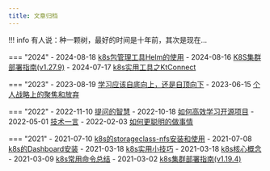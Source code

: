 ```yaml
---
title: 文章归档
---
```

!!! info
    有人说：种一颗树，最好的时间是十年前，其次是现在...

=== "2024"
    - 2024-08-18 [k8s包管理工具Helm的使用](./notehub/cloud_native/k8s/helm_usage.md)
    - 2024-08-16 [K8S集群部署指南(v1.27.9)](./notehub/cloud_native/k8s/kubeadm_deploy_k8s_cluster_v1279.md)
    - 2024-07-17 [k8s实用工具之KtConnect](./notehub/cloud_native/k8s/ktconnect_usage.md) 

=== "2023"
    - 2023-08-19 [学习应该自底向上，还是自顶向下](./thinking/posts/06_learn_top2down_or_bottom2up.md) 
    - 2023-06-15 [个人战略上的聚焦和放弃](./thinking/posts/05_personal_focus_and_abandon.md) 
    


=== "2022"
    - 2022-11-10 [提问的智慧](./thinking/posts/04_wisdom_of_asking_questions.md)
    - 2022-10-18 [如何高效学习开源项目](./thinking/posts/03_learn_open_source_project.md) 
    - 2022-05-01 [技术一言](./thinking/posts/02_tech_yiyan.md)
    - 2022-02-03 [如何更聪明的做事情](./thinking/posts/01_smart_to_do_things.md) 



=== "2021"
    - 2021-07-10 [k8s的storageclass-nfs安装和使用](./notehub/cloud_native/k8s/k8s_storageclass_nfs.md)
    - 2021-07-08 [k8s的Dashboard安装](./notehub/cloud_native/k8s/k8s_dashboard.md)
    - 2021-03-18 [k8s实用小技巧](./notehub/cloud_native/k8s/k8s_usage_skills.md)
    - 2021-03-18 [k8s核心概念](./notehub/cloud_native/k8s/k8s_core_name.md)
    - 2021-03-09 [k8s常用命令总结](./notehub/cloud_native/k8s/k8s_common_cmd.md)
    - 2021-03-02 [k8s集群部署指南(v1.19.4)](./notehub/cloud_native/k8s/kubeadm_deploy_k8s_cluster_v1194.md) 

